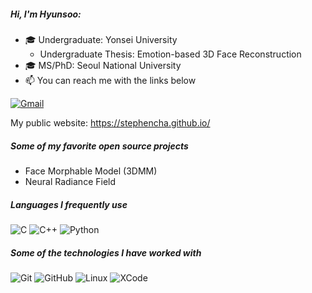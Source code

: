 ##### Hi, I'm Hyunsoo:

- 🎓 Undergraduate: Yonsei University
  - Undergraduate Thesis: Emotion-based 3D Face Reconstruction
- 🎓 MS/PhD: Seoul National University
- :mailbox: You can reach me with the links below

[![Gmail](https://img.shields.io/badge/-GMAIL-D14836?style=for-the-badge&logo=gmail&logoColor=white)](mailto:729steven@gmail.com)

My public website: https://stephencha.github.io/

##### Some of my favorite open source projects

* Face Morphable Model (3DMM)
* Neural Radiance Field

##### Languages I frequently use

![C](https://img.shields.io/badge/-C-000000?style=flat&logo=c)
![C++](https://img.shields.io/badge/C++-000000.svg?style=flat&logo=c%2B%2B)
![Python](https://img.shields.io/badge/-Python-000000?style=flat&logo=python)

##### Some of the technologies I have worked with

![Git](https://img.shields.io/badge/-Git-222222?style=flat&logo=git&logoColor=F05032)
![GitHub](https://img.shields.io/badge/-GitHub-222222?style=flat&logo=github&logoColor=181717)
![Linux](https://img.shields.io/badge/-Linux-222222?style=flat&logo=linux&logoColor=FCC624)
![XCode](https://img.shields.io/badge/-XCode-222222?style=flat&logo=XCode&logoColor=1575F9)
